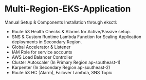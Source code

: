 # Multi-Region-EKS-Application

Manual Setup & Components Installation through eksctl:

- Route 53 Health Checks & Alarms for Active/Passive setup.
- SNS & Custom Runtime Lambda Function for Scaling Application deployments in Secondary Region.
- Global Accelerator & Listener
- IAM Role for service accounts
- AWS Load Balancer Controller
- Cluster Autoscaler (In Primary Region ap-southeast-1)
- Karpenter (In Secondary Region ap-southeast-2)
- Route 53 HC (Alarm), Failover Lambda, SNS Topic

